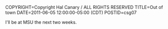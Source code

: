 COPYRIGHT=Copyright Hal Canary / ALL RIGHTS RESERVED
TITLE=Out of town
DATE=2011-06-05 12:00:00-05:00 (CDT)
POSTID=csg07

I'll be at MSU the next two weeks.
